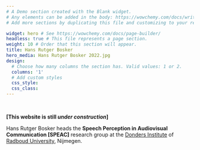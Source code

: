 ```yaml
---
# A Demo section created with the Blank widget.
# Any elements can be added in the body: https://wowchemy.com/docs/writing-markdown-latex/
# Add more sections by duplicating this file and customizing to your requirements.

widget: hero # See https://wowchemy.com/docs/page-builder/
headless: true # This file represents a page section.
weight: 10 # Order that this section will appear.
title: Hans Rutger Bosker
hero_media: Hans Rutger Bosker 2022.jpg
design:
  # Choose how many columns the section has. Valid values: 1 or 2.
  columns: '1'
  # Add custom styles
  css_style:
  css_class:
---
```


<br>

**[This website is still *under construction*]**

Hans Rutger Bosker heads the **Speech Perception in Audiovisual Communication [SPEAC]** research group at the [Donders Institute](https://www.ru.nl/donders/) of [Radboud University](https://www.ru.nl), Nijmegen.
